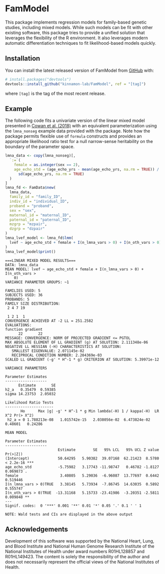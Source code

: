 
<!-- README.md is generated from README.Rmd. Please edit that file -->

# FamModel

<!-- badges: start -->
<!-- badges: end -->

This package implements regression models for family-based genetic
studies, including mixed models. While such models can be fit with other
existing software, this package tries to provide a unified solution that
leverages the flexibility of the R environment. It also leverages modern
automatic differentiation techniques to fit likelihood-based models
quickly.

## Installation

You can install the latest released version of FamModel from
[GitHub](https://github.com/) with:

``` r
# install.packages("devtools")
devtools::install_github("kinnamon-lab/FamModel", ref = "[tag]")
```

where `[tag]` is the tag of the most recent release.

## Example

The following code fits a univariate version of the linear mixed model
presented in [Cowan et
al. (2018)](https://doi.org/10.1161/CIRCGEN.117.002038) with an
equivalent parameterization using the `lmna_nonseg` example data
provided with the package. Note how the package permits flexible use of
`formula` constructs and provides an appropriate likelihood ratio test
for a null narrow-sense heritability on the boundary of the parameter
space.

``` r
lmna_data <- copy(lmna_nonseg)[,
  `:=`(
    female = as.integer(sex == 2),
    age_echo_std = (age_echo_yrs - mean(age_echo_yrs, na.rm = TRUE)) /
      sd(age_echo_yrs, na.rm = TRUE)
  )
]
lmna_fd <- FamData$new(
  lmna_data,
  family_id = "family_ID",
  indiv_id = "individual_ID",
  proband = "proband",
  sex = "sex",
  maternal_id = "maternal_ID",
  paternal_id = "paternal_ID",
  mzgrp = "mzpair",
  dzgrp = "dzpair"
)
lmna_lvef_model <- lmna_fd$lmm(
  lvef ~ age_echo_std + female + I(n_lmna_vars > 0) + I(n_oth_vars > 0)
)
lmna_lvef_model$print()
```


    ===LINEAR MIXED MODEL RESULTS===
    DATA: lmna_data
    MEAN MODEL: lvef ~ age_echo_std + female + I(n_lmna_vars > 0) + I(n_oth_vars > 
        0)
    VARIANCE PARAMETER GROUPS: ~1

    FAMILIES USED: 5
    SUBJECTS USED: 36
    PROBANDS: 5
    FAMILY SIZE DISTRIBUTION:
     2 4 7 19
             
     1 2 1  1
    CONVERGENCE ACHIEVED AT -2 LL = 251.2582
    EVALUATIONS:
    function gradient 
          22       22 
    MESSAGE: CONVERGENCE: NORM OF PROJECTED GRADIENT <= PGTOL
    MAX ABSOLUTE ELEMENT OF LL GRADIENT (g) AT SOLUTION: 2.111348e-06
    NEGATIVE LL HESSIAN (-H) CHARACTERISTICS AT SOLUTION:
       SMALLEST EIGENVALUE: 2.071145e-02
       RECIPROCAL CONDITION NUMBER: 2.204369e-03
    SCALED LL GRADIENT (-g' * H^-1 * g) CRITERION AT SOLUTION: 5.39971e-12

    VARIANCE PARAMETERS

    Parameter Estimates
    -------------------
          Estimate       SE
    h2_a   0.35479  0.59385
    sigma 14.23753  2.05032

    Likelihood Ratio Tests
    ----------------------
           Ho      Max |g| -g' * H^-1 * g Min lambda(-H) 1 / kappa(-H)  LR X^2 Pr(> X^2)
     h2_a = 0 1.788213e-08   1.015742e-15   2.038056e-02  6.473824e-02 0.48601   0.24286

    MEAN MODEL

    Parameter Estimates
    -------------------
                            Estimate        SE   95% LCL   95% UCL Z value  Pr(>|Z|)    
    (Intercept)             50.64295   5.90382  39.07168  62.21423  8.5780 < 2.2e-16 ***
    age_echo_std            -5.75982   3.17743 -11.98747   0.46782 -1.8127  0.069873 .  
    female                   3.40805   5.29036  -6.96087  13.77697  0.6442  0.519446    
    I(n_lmna_vars > 0)TRUE   3.38145   5.73934  -7.86745  14.63035  0.5892  0.555747    
    I(n_oth_vars > 0)TRUE  -13.31168   5.15733 -23.41986  -3.20351 -2.5811  0.009848 ** 
    ---
    Signif. codes:  0 '***' 0.001 '**' 0.01 '*' 0.05 '.' 0.1 ' ' 1

    NOTE: Wald tests and CIs are displayed in the above output

## Acknowledgements

Development of this software was supported by the National Heart, Lung,
and Blood Institute and National Human Genome Research Institute of the
National Institutes of Health under award numbers R01HL128857 and
R01HL149423. The content is solely the responsibility of the author and
does not necessarily represent the official views of the National
Institutes of Health.

